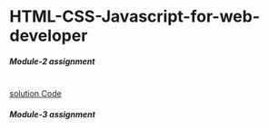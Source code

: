 # HTML-CSS-Javascript-for-web-developer
<h5>Module-2 assignment</h5><br>
<a href="https://nareshsuthar-1.github.io/HTML-CSS-Javascript-for-web-developer/module-2%20solution/" target="_blank">solution Code</a>
<h5>Module-3 assignment</h5>
<s href=""></a>
